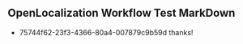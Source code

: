 ## OpenLocalization Workflow Test MarkDown
* 75744f62-23f3-4366-80a4-007879c9b59d thanks!

<!--HONumber=Jul16_HO4-->


